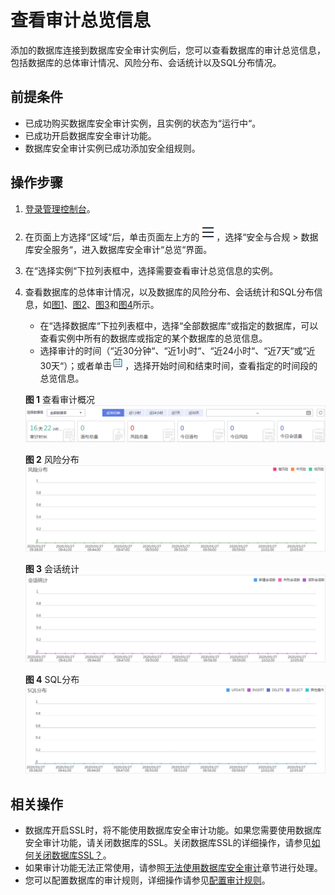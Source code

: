# 查看审计总览信息<a name="dbss_01_0204"></a>

添加的数据库连接到数据库安全审计实例后，您可以查看数据库的审计总览信息，包括数据库的总体审计情况、风险分布、会话统计以及SQL分布情况。

## 前提条件<a name="section441811405410"></a>

-   已成功购买数据库安全审计实例，且实例的状态为“运行中“。
-   已成功开启数据库安全审计功能。
-   数据库安全审计实例已成功添加安全组规则。

## 操作步骤<a name="section16337113512514"></a>

1.  [登录管理控制台](https://console.huaweicloud.com/?locale=zh-cn)。
2.  在页面上方选择“区域“后，单击页面左上方的![](figures/icon-list-1.png)，选择“安全与合规  \>  数据库安全服务“，进入数据库安全审计“总览“界面。
3.  在“选择实例“下拉列表框中，选择需要查看审计总览信息的实例。
4.  查看数据库的总体审计情况，以及数据库的风险分布、会话统计和SQL分布信息，如[图1](#fig077713432352)、[图2](#fig11444449413)、[图3](#fig188672335467)和[图4](#fig842781211482)所示。

    -   在“选择数据库“下拉列表框中，选择“全部数据库“或指定的数据库，可以查看实例中所有的数据库或指定的某个数据库的总览信息。
    -   选择审计的时间（“近30分钟“、“近1小时“、“近24小时“、“近7天“或“近30天“）；或者单击![](figures/icon-calendar-1.png)，选择开始时间和结束时间，查看指定的时间段的总览信息。

    **图 1**  查看审计概况<a name="fig077713432352"></a>  
    ![](figures/查看审计概况.png "查看审计概况")

    **图 2**  风险分布<a name="fig11444449413"></a>  
    ![](figures/风险分布.png "风险分布")

    **图 3**  会话统计<a name="fig188672335467"></a>  
    ![](figures/会话统计.png "会话统计")

    **图 4**  SQL分布<a name="fig842781211482"></a>  
    ![](figures/SQL分布.png "SQL分布")


## 相关操作<a name="section1273551612494"></a>

-   数据库开启SSL时，将不能使用数据库安全审计功能。如果您需要使用数据库安全审计功能，请关闭数据库的SSL。关闭数据库SSL的详细操作，请参见[如何关闭数据库SSL？](https://support.huaweicloud.com/dbss_faq/dbss_01_0283.html)。
-   如果审计功能无法正常使用，请参照[无法使用数据库安全审计](https://support.huaweicloud.com/dbss_faq/dbss_01_0235.html)章节进行处理。
-   您可以配置数据库的审计规则，详细操作请参见[配置审计规则](添加审计范围.md)。

